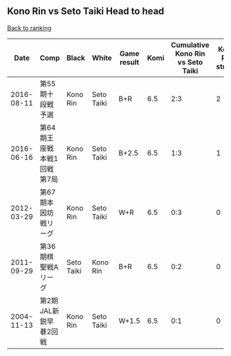 ## Kono Rin vs Seto Taiki Head to head

[Back to ranking](../../index.md)




| **Date** | **Comp** | **Black** | **White** | **Game result** | **Komi** | **Cumulative Kono Rin vs Seto Taiki** | **Kono Rin streak** | **Seto Taiki streak** | 
| --- | --- | --- | --- | --- | --- | --- | --- | --- |
| 2016-08-11 | 第55期十段戦予選 | Kono Rin | Seto Taiki | B+R | 6.5 | 2:3 | 2 | 0 | 
| 2016-06-16 | 第64期王座戦　本戦1回戦第7局 | Kono Rin | Seto Taiki | B+2.5 | 6.5 | 1:3 | 1 | 0 | 
| 2012-03-29 | 第67期本因坊戦リーグ | Kono Rin | Seto Taiki | W+R | 6.5 | 0:3 | 0 | 3 | 
| 2011-09-29 | 第36期棋聖戦Aリーグ | Seto Taiki | Kono Rin | B+R | 6.5 | 0:2 | 0 | 2 | 
| 2004-11-13 | 第2期JAL新鋭早碁2回戦 | Kono Rin | Seto Taiki | W+1.5 | 6.5 | 0:1 | 0 | 1 |




